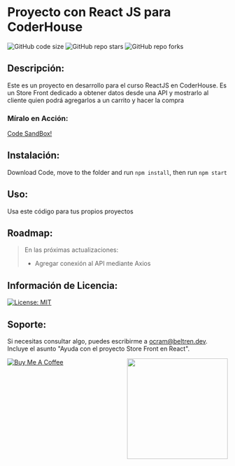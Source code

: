 # Proyecto con React JS para CoderHouse
![GitHub code size](https://img.shields.io/github/repo-size/otanerocram/coderhouse-entregable)
![GitHub repo stars](https://img.shields.io/github/stars/otanerocram/coderhouse-entregable)
![GitHub repo forks](https://img.shields.io/github/forks/otanerocram/coderhouse-entregable)

## Descripción: 
Este es un proyecto en desarrollo para el curso ReactJS en CoderHouse. Es un Store Front dedicado a obtener datos desde una API y mostrarlo al cliente quien podrá agregarlos a un carrito y hacer la compra

### Míralo en Acción:
[Code SandBox!](https://githubbox.com/otanerocram/coderhouse-entregable)

## Instalación:
Download Code, move to the folder and run `npm install`, then run `npm start`

## Uso: 
Usa este código para tus propios proyectos

## Roadmap: 
> En las próximas actualizaciones:
> - Agregar conexión al API mediante Axios

## Información de Licencia: 
[![License: MIT](https://img.shields.io/badge/License-MIT-yellow.svg)](https://opensource.org/licenses/MIT)

## Soporte: 
Si necesitas consultar algo, puedes escribirme a ocram@beltren.dev. Incluye el asunto "Ayuda con el proyecto Store Front en React".

<img align='right' src="https://media.giphy.com/media/M9gbBd9nbDrOTu1Mqx/giphy.gif" width="230">

[![Buy Me A Coffee](https://cdn.buymeacoffee.com/buttons/v2/default-yellow.png)](https://www.buymeacoffee.com/otanerocram)
